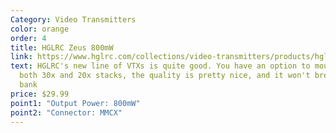 ```yaml
---
Category: Video Transmitters
color: orange
order: 4
title: HGLRC Zeus 800mW
link: https://www.hglrc.com/collections/video-transmitters/products/hglrc-zeus-800mw-smart-mounting-20-20-30-30-vtx-for-fpv-racing-drone
text: HGLRC's new line of VTXs is quite good. You have an option to mount it on
  both 30x and 20x stacks, the quality is pretty nice, and it won't break the
  bank
price: $29.99
point1: "Output Power: 800mW"
point2: "Connector: MMCX"
---
```

